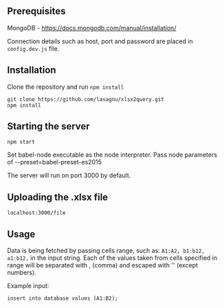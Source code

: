 ## Prerequisites

MongoDB - https://docs.mongodb.com/manual/installation/

Connection details such as host, port and password are placed in `config.dev.js` file.

## Installation

Clone the repository and run `npm install`

```
git clone https://github.com/lasagnu/xlsx2query.git
npm install
```

## Starting the server

```
npm start
```

Set babel-node executable as the node interpreter.
Pass node parameters of --preset=babel-preset-es2015

The server will run on port 3000 by default.

## Uploading the .xlsx file
 
```
localhost:3000/file
```

## Usage

Data is being fetched by passing cells range, such as: ``A1:A2, b1:b12, a1:b12,`` in the input string. Each of the values taken from cells specified in range will be separated with , (comma) and escaped with '' (except numbers).

Example input:

```
insert into database values (A1:B2);
```

